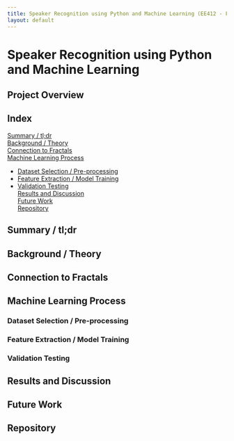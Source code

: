 ```yaml
---
title: Speaker Recognition using Python and Machine Learning (EE412 - Fractals in Engineering)
layout: default
---
```

# Speaker Recognition using Python and Machine Learning #

## Project Overview ##



## Index ##

[Summary / tl;dr](#summary--tldr) <br>
[Background / Theory](#background--theory) <br>
[Connection to Fractals](#connection-to-fractals) <br>
[Machine Learning Process](#machine-learning-process) <br>
- [Dataset Selection / Pre-processing](#dataset-selection--pre-processing) <br>
- [Feature Extraction / Model Training](#feature-extraction--model-training) <br>
- [Validation Testing](#validation-testing) <br>
[Results and Discussion](#results-and-discussion) <br>
[Future Work](#future-work) <br>
[Repository](https://github.com/nolanschan/Speaker-Identification-using-GMMs)

## Summary / tl;dr ##

## Background / Theory ##

## Connection to Fractals ##

## Machine Learning Process ##

### Dataset Selection / Pre-processing ###

### Feature Extraction / Model Training ###

### Validation Testing ###

## Results and Discussion ##

## Future Work ##

## Repository ##

